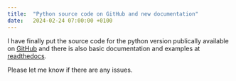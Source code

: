 ```yaml
---
title:  "Python source code on GitHub and new documentation"
date:   2024-02-24 07:00:00 +0100
---
```

I have finally put the source code for the python version publically available on [GitHub](https://github.com/faultdiagnosistoolbox/pyfaultdiagnosistoolbox) and there is also basic documentation and examples at [readthedocs](https://faultdiagnosistoolbox.readthedocs.io/).

Please let me know if there are any issues.
